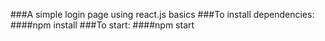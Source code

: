  
###A simple login page using react.js basics
###To install dependencies:
####npm install
###To start:
####npm start
